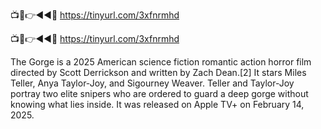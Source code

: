 📺📱👉◄◄🔴 https://tinyurl.com/3xfnrmhd

📺📱👉◄◄🔴 https://tinyurl.com/3xfnrmhd



The Gorge is a 2025 American science fiction romantic action horror film directed by Scott Derrickson and written by Zach Dean.[2] It stars Miles Teller, Anya Taylor-Joy, and Sigourney Weaver. Teller and Taylor-Joy portray two elite snipers who are ordered to guard a deep gorge without knowing what lies inside. It was released on Apple TV+ on February 14, 2025.
